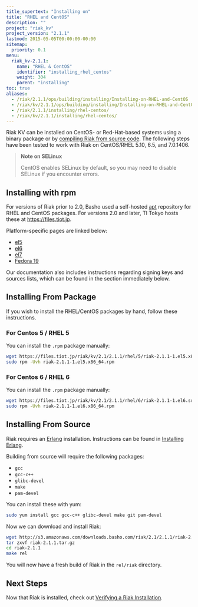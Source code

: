 ```yaml
---
title_supertext: "Installing on"
title: "RHEL and CentOS"
description: ""
project: "riak_kv"
project_version: "2.1.1"
lastmod: 2015-05-05T00:00:00-00:00
sitemap:
  priority: 0.1
menu:
  riak_kv-2.1.1:
    name: "RHEL & CentOS"
    identifier: "installing_rhel_centos"
    weight: 304
    parent: "installing"
toc: true
aliases:
  - /riak/2.1.1/ops/building/installing/Installing-on-RHEL-and-CentOS
  - /riak/kv/2.1.1/ops/building/installing/Installing-on-RHEL-and-CentOS
  - /riak/2.1.1/installing/rhel-centos/
  - /riak/kv/2.1.1/installing/rhel-centos/
---
```


[install source index]: {{<baseurl>}}riak/kv/2.1.1/setup/installing/source
[install source erlang]: {{<baseurl>}}riak/kv/2.1.1/setup/installing/source/erlang
[install verify]: {{<baseurl>}}riak/kv/2.1.1/setup/installing/verify

Riak KV can be installed on CentOS- or Red-Hat-based systems using a binary
package or by [compiling Riak from source code][install source index]. The following steps have been tested to work with Riak on
CentOS/RHEL 5.10, 6.5, and 7.0.1406.

> **Note on SELinux**
>
> CentOS enables SELinux by default, so you may need to disable SELinux if
you encounter errors.

## Installing with rpm

For versions of Riak prior to 2.0, Basho used a self-hosted
[apt](http://en.wikipedia.org/wiki/Advanced_Packaging_Tool) repository
for RHEL and CentOS packages. For versions 2.0 and later, TI Tokyo hosts these at https://files.tiot.jp.

Platform-specific pages are linked below:

* [el5](https://files.tiot.jp/riak/kv/2.1/2.1.1/rhel/5/riak-2.1.1-1.el5.x86_64.rpm)
* [el6](https://files.tiot.jp/riak/kv/2.1/2.1.1/rhel/6/riak-2.1.1-1.el6.src.rpm)
* [el7](https://files.tiot.jp/riak/kv/2.1/2.1.1/rhel/7/riak-2.1.1-1.el7.centos.src.rpm)
* [Fedora 19](https://files.tiot.jp/riak/kv/2.1/2.1.1/fedora/19/riak-2.1.1-1.fc19.src.rpm)

Our documentation also includes instructions regarding signing keys and
sources lists, which can be found in the section immediately below.

## Installing From Package

If you wish to install the RHEL/CentOS packages by hand, follow these
instructions.

### For Centos 5 / RHEL 5

You can install the `.rpm` package manually:

```bash
wget https://files.tiot.jp/riak/kv/2.1/2.1.1/rhel/5/riak-2.1.1-1.el5.x86_64.rpm
sudo rpm -Uvh riak-2.1.1-1.el5.x86_64.rpm
```

### For Centos 6 / RHEL 6

You can install the `.rpm` package manually:

```bash
wget https://files.tiot.jp/riak/kv/2.1/2.1.1/rhel/6/riak-2.1.1-1.el6.src.rpm
sudo rpm -Uvh riak-2.1.1-1.el6.x86_64.rpm
```

## Installing From Source

Riak requires an [Erlang](http://www.erlang.org/) installation.
Instructions can be found in [Installing Erlang][install source erlang].

Building from source will require the following packages:

* `gcc`
* `gcc-c++`
* `glibc-devel`
* `make`
* `pam-devel`

You can install these with yum:

```bash
sudo yum install gcc gcc-c++ glibc-devel make git pam-devel
```

Now we can download and install Riak:

```bash
wget http://s3.amazonaws.com/downloads.basho.com/riak/2.1/2.1.1/riak-2.1.1.tar.gz
tar zxvf riak-2.1.1.tar.gz
cd riak-2.1.1
make rel
```

You will now have a fresh build of Riak in the `rel/riak` directory.

## Next Steps

Now that Riak is installed, check out [Verifying a Riak Installation][install verify].
